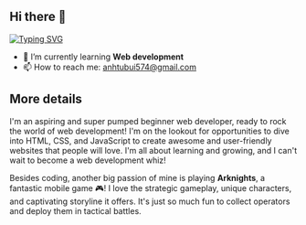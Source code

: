 ## Hi there 👋

<!--
**batus3010/batus3010** is a ✨ _special_ ✨ repository because its `README.md` (this file) appears on your GitHub profile.

Here are some ideas to get you started:

- 🔭 I’m currently working on ...
- 🌱 I’m currently learning ...
- 👯 I’m looking to collaborate on ...
- 🤔 I’m looking for help with ...
- 💬 Ask me about ...
- 📫 How to reach me: ...
- 😄 Pronouns: ...
- ⚡ Fun fact: ...
-->
[![Typing SVG](https://readme-typing-svg.demolab.com?font=Fira+Code&pause=1000&width=435&lines=This+is+Batuhan;Nice+to+meet+you+(%EF%BD%9E%EF%BF%A3%E2%96%BD%EF%BF%A3)%EF%BD%9E)](https://git.io/typing-svg)


- 🌱 I’m currently learning **Web development**
- 📫 How to reach me: anhtubui574@gmail.com

## More details
I'm an aspiring and super pumped beginner web developer, ready to rock the world of web development! I'm on the lookout for opportunities to dive into HTML, CSS, and JavaScript to create awesome and user-friendly websites that people will love. I'm all about learning and growing, and I can't wait to become a web development whiz!

Besides coding, another big passion of mine is playing **Arknights**, a fantastic mobile game 🎮! I love the strategic gameplay, unique characters, and captivating storyline it offers. It's just so much fun to collect operators and deploy them in tactical battles.

